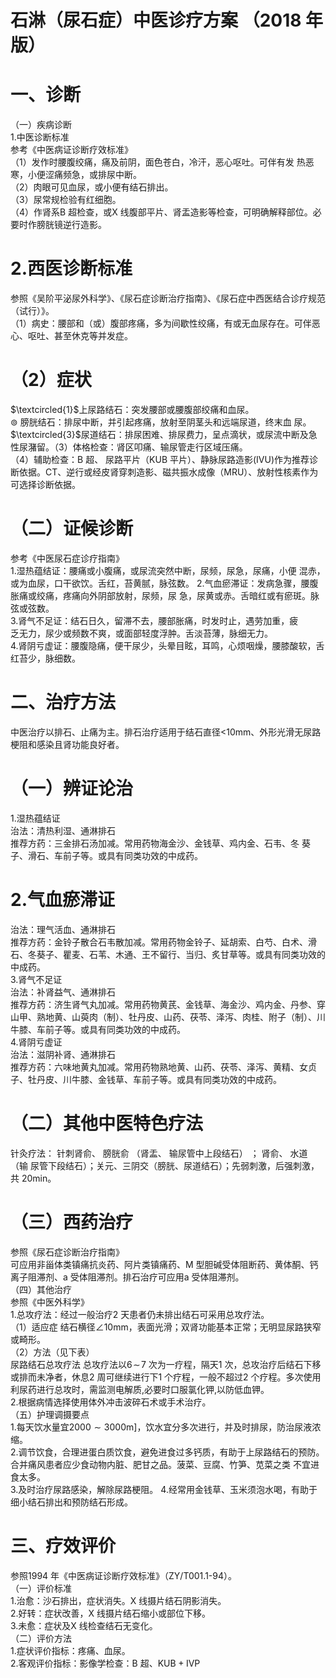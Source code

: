 # 石淋（尿石症）中医诊疗方案 （2018 年版）  
# 一、诊断  
（一）疾病诊断  
1.中医诊断标准  
参考《中医病证诊断疗效标准》  
（1）发作时腰腹绞痛，痛及前阴，面色苍白，冷汗，恶心呕吐。可伴有发 热恶寒，小便涩痛频急，或排尿中断。  
（2）肉眼可见血尿，或小便有结石排出。  
（3）尿常规检验有红细胞。  
（4）作肾系B 超检查，或X 线腹部平片、肾盂造影等检查，可明确解释部位。必要时作膀胱镜逆行造影。  
# 2.西医诊断标准  
参照《吴阶平泌尿外科学》、《尿石症诊断治疗指南》、《尿石症中西医结合诊疗规范（试行）》。  
（1）病史：腰部和（或）腹部疼痛，多为间歇性绞痛，有或无血尿存在。可伴恶心、呕吐、甚至休克等并发症。  
# （2）症状  
$\textcircled{1}$上尿路结石：突发腰部或腰腹部绞痛和血尿。  
$\circledcirc$ 膀胱结石：排尿中断，并引起疼痛，放射至阴茎头和远端尿道，终末血 尿。  
$\textcircled{3}$尿道结石：排尿困难、排尿费力，呈点滴状，或尿流中断及急性尿潴留。（3）体格检查：肾区叩痛、输尿管走行区域压痛。  
（4）辅助检查：B 超、 尿路平片（KUB 平片）、静脉尿路造影(IVU)作为推荐诊断依据。CT、逆行或经皮肾穿刺造影、磁共振水成像（MRU）、放射性核素作为可选择诊断依据。  
# （二）证候诊断  
参考《中医尿石症诊疗指南》  
1.湿热蕴结证：腰痛或小腹痛，或尿流突然中断，尿频，尿急，尿痛，小便 混赤，或为血尿，口干欲饮。舌红，苔黄腻，脉弦数。 2.气血瘀滞证：发病急骤，腰腹胀痛或绞痛，疼痛向外阴部放射，尿频，尿 急，尿黄或赤。舌暗红或有瘀斑。脉弦或弦数。  
3.肾气不足证：结石日久，留滞不去，腰部胀痛，时发时止，遇劳加重，疲  
乏无力，尿少或频数不爽，或面部轻度浮肿。舌淡苔薄，脉细无力。  
4.肾阴亏虚证：腰腹隐痛，便干尿少，头晕目眩，耳鸣，心烦咽燥，腰膝酸软，舌红苔少，脉细数。  
# 二、治疗方法  
中医治疗以排石、止痛为主。排石治疗适用于结石直径<10mm、外形光滑无尿路梗阻和感染且肾功能良好者。  
# （一）辨证论治  
1.湿热蕴结证  
治法：清热利湿、通淋排石  
推荐方药：三金排石汤加减。常用药物海金沙、金钱草、鸡内金、石韦、冬 葵子、滑石、车前子等。或具有同类功效的中成药。  
# 2.气血瘀滞证  
治法：理气活血、通淋排石  
推荐方药：金铃子散合石韦散加减。常用药物金铃子、延胡索、白芍、白术、滑石、冬葵子、瞿麦、石苇、木通、王不留行、当归、炙甘草等。或具有同类功效的中成药。  
3.肾气不足证  
治法：补肾益气、通淋排石  
推荐方药：济生肾气丸加减。常用药物黄芪、金钱草、海金沙、鸡内金、丹参、穿山甲、熟地黄、山萸肉（制）、牡丹皮、山药、茯苓、泽泻、肉桂、附子（制）、川牛膝、车前子等。或具有同类功效的中成药。  
4.肾阴亏虚证  
治法：滋阴补肾、通淋排石  
推荐方药：六味地黄丸加减。常用药物熟地黄、山药、茯苓、泽泻、黄精、女贞子、牡丹皮、川牛膝、金钱草、车前子等。或具有同类功效的中成药。  
# （二）其他中医特色疗法  
针灸疗法： 针刺肾俞、 膀胱俞 （肾盂、 输尿管中上段结石） ； 肾俞、 水道 （输 尿管下段结石）；关元、三阴交（膀胱、尿道结石）；先弱刺激，后强刺激，共 20min。  
# （三）西药治疗  
参照《尿石症诊断治疗指南》  
可应用非甾体类镇痛抗炎药、阿片类镇痛药、M 型胆碱受体阻断药、黄体酮、钙离子阻滞剂、a 受体阻滞剂。排石治疗可应用a 受体阻滞剂。  
（四）其他治疗  
参照《中医外科学》  
1.总攻疗法：经过一般治疗2 天患者仍未排出结石可采用总攻疗法。  
（1）适应症  结石横径$\angle10\mathrm{mm}$，表面光滑；双肾功能基本正常；无明显尿路狭窄或畸形。  
（2）方法（见下表）  
尿路结石总攻疗法 
总攻疗法以$6\!\sim\!7$ 次为一疗程，隔天1 次，总攻治疗后结石下移或排而未净者，休息2 周可继续进行下1 个疗程，一般不超过2 个疗程。多次使用利尿药进行总攻时，需监测电解质,必要时口服氯化钾,以防低血钾。  
2.根据病情选择使用体外冲击波碎石术或手术治疗。  
（五）护理调摄要点  
1.每天饮水量宜$2000{\sim}3000\mathrm{m}]$，饮水宜分多次进行，并及时排尿，防治尿液浓缩。  
2.调节饮食，合理进蛋白质饮食，避免进食过多钙质，有助于上尿路结石的预防。合并痛风患者应少食动物内脏、肥甘之品。菠菜、豆腐、竹笋、苋菜之类 不宜进食太多。  
3.及时治疗尿路感染，解除尿路梗阻。 4.经常用金钱草、玉米须泡水喝，有助于细小结石排出和预防结石形成。  
# 三、疗效评价  
参照1994 年《中医病证诊断疗效标准》（ZY/T001.1-94）。  
（一）评价标准  
1.治愈：沙石排出，症状消失。X 线摄片结石阴影消失。  
2.好转：症状改善，X 线摄片结石缩小或部位下移。  
3.未愈：症状及X 线检查结石无变化。  
（二）评价方法  
1.症状评价指标：疼痛、血尿。  
2.客观评价指标：影像学检查：B 超、$\mathrm{KUB+IVP}$  
